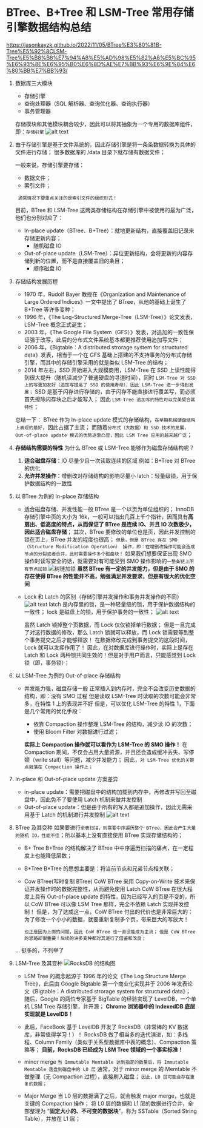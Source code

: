 # BTree、B+Tree 和 LSM-Tree 常用存储引擎数据结构总结

https://jasonkayzk.github.io/2022/11/05/BTree%E3%80%81B-Tree%E5%92%8CLSM-Tree%E5%B8%B8%E7%94%A8%E5%AD%98%E5%82%A8%E5%BC%95%E6%93%8E%E6%95%B0%E6%8D%AE%E7%BB%93%E6%9E%84%E6%80%BB%E7%BB%93/

1. 数据库三大模块

   - 存储引擎
   - 查询处理器（SQL 解析器、查询优化器、查询执行器）
   - 事务管理器

   存储模块和其他模块耦合较少，因此可以将其抽象为一个专用的数据库组件，即：`存储引擎`
   ![alt text](image-2.png)

2. 由于存储引擎是基于文件系统的，因此存储引擎是将一条条数据转换为具体的文件进行存储；
   很多数据库的 /data 目录下就存储有数据文件；

   一般来说，存储引擎要存储：

   - 数据文件；
   - 索引文件；

   ` 通常情况下要重点关注的是索引文件的组织形式！`

   目前，BTree 和 LSM-Tree 这两类存储结构在存储引擎中被使用的最为广泛，他们也分别对应了：

   - In-place update（BTree、B+Tree）：就地更新结构，直接覆盖旧记录来存储更新内容；
     - 随机磁盘 IO
   - Out-of-place update（LSM-Tree）：异位更新结构，会将更新的内容存储到新的位置，而不是直接覆盖旧的条目；
     - 顺序磁盘 IO

3. 存储结构发展历程

   - 1970 年，Rudolf Bayer 教授在《Organization and Maintenance of Large Ordered Indices》一文中提出了 BTree，从他的基础上诞生了 B+Tree 等许多变种；
   - 1996 年，《The Log-Structured Merge-Tree（LSM-Tree）》论文发表，LSM-Tree 概念正式诞生；
   - 2003 年，《The Google File System（GFS）》发表，对追加的一致性保证强于改写，此后的分布式文件系统基本都更推荐使用追加写文件；
   - 2006 年，《Bigtable：A distributed strorage system for structured data》发表，相当于一个在 GFS 基础上搭建的不支持事务的分布式存储引擎，而其中的存储引擎采用的就是类似 LSM-Tree 的结构；
   - 2014 年左右，SSD 开始进入大规模商用，LSM-Tree 在 SSD 上读性能得到很大提升（随机读减少了普通硬盘的寻道时间），同时 `LSM-Tree 对 SSD 上的写更加友好（追加写提高了 SSD 的使用寿命），因此 LSM-Tree 进一步得到发展；`
     SSD 是基于闪存进行存储的，由于闪存不能直接进行覆盖写，而必须首先擦除闪存块之后才能写入；
     因此 `LSM-Tree 追加写的特性可以完美契合其特性`；

   总结一下：
   BTree 作为 In-place update 模式的存储结构，`在早期机械硬盘结构上表现的最好`，因此占据了主流；
   而随着`分布式（大数据）和 SSD 技术的发展，Out-of-place update 模式的优势逐渐凸显，因此 LSM Tree 应用的越来越广泛`；

4. **存储结构需要的特性**
   为什么 BTree 或 LSM-Tree 能够作为磁盘存储结构呢？

   1. **适合磁盘存储**：IO 尽量少且一次读取连续的区域
      例如：B+Tree 对 BTree 的优化
   2. **允许并发操作**：增删改对存储结构的影响尽量小
      latch：轻量级锁，用于保护数据结构的一致性

5. 以 BTree 为例的 In-place 存储结构

   - 适合磁盘存储、并发性能一般
     BTree 是一个以页为单位组织的；
     InnoDB 存储引擎中页的大小为 16k，一般可以指出几百上千个指针，因而具有**高扇出、低高度的特点，从而保证了 BTree 是连续 IO、并且 IO 次数极少，因此适合磁盘存储**；
     其次，BTree 要修改的单位也是页，因此并发控制的锁在页上，BTree 并发的程度也很高；
     `但是，但是 BTree 存在 SMO（Structure Modification Operation） 操作，即：在增删改操作可能会造成节点的分裂或者合并，此时需要操作多个磁盘块！`
     如果我们想要保证出现 SMO 操作时读写安全的话，就需要对有可能受到 SMO 操作影响的`一整条链上所有节点加锁`
     ![树链加锁](image-3.png)
     **虽然 BTree 有一定的并发能力，但是由于 SMO 的存在使得 BTree 的性能并不高，勉强满足并发要求，但是有很大的优化空间**

   - Lock 和 Latch 的区别（存储引擎并发操作和事务并发操作的不同）
     ![alt text](image-4.png)
     latch 是内存里的锁，是一种轻量级的锁，用于保护数据结构的一致性；
     lock 是磁盘上的锁，用于保护事务的一致性；
     ![alt text](image-5.png)

     虽然 Latch 锁掉整个页数据，而 Lock 仅仅锁掉单行数据；
     但是一旦完成了对这行数据的修改，那么 Latch 锁就可以释放，而 Lock 锁需要等到整个事务提交之后才能够释放！
     在数据修改完成到事务提交的这段时间，Lock 就可以发挥作用了！
     因此，在对数据库进行操作时，实际上是存在 Latch 和 Lock 两种锁共同生效的！但是对于用户而言，只能感觉到 Lock 锁（即，事务锁）；

6. 以 LSM-Tree 为例的 Out-of-place 存储结构

   - 并发能力强，磁盘存储一般
     正常插入到内存时，完全不会改变历史数据的结构，即：没有 SMO 过程
     但是读取 LSM-Tree 时读取的次数可能会非常多，在特性 1 上的表现并不好
     但是，可以优化 LSM-Tree 的特性 1，下面是几个常用的优化手段：

     - 依靠 Compaction 操作整理 LSM-Tree 的结构，减少读 IO 的次数；
     - 使用 Bloom Filter 对数据进行过滤；

     **实际上 Compaction 操作就可以看作为 LSM-Tree 的 SMO 操作！**
     在 Compaction 期间，不仅会占用大量资源，并且还会造成缓冲丢失、写停顿（write stall）等问题，减少并发能力；
     因此，`对 LSM-Tree 优化的关键点就落在 Compaction 操作上；`

7. In-place 和 Out-of-place update 方案差异

   - in-place update：需要把磁盘中的结构加载到内存中，再修改并写回至磁盘中，因此免不了要使用 Latch 机制来做并发控制
   - Out-of-place update：但是由于所有的写入都是追加操作，因此无需采用基于 Latch 的机制进行并发控制
     ![alt text](image-6.png)

8. BTree 及其变种
   如果要进行`全表扫描，则需要中序遍历整个 BTree，因此会产生大量的随机 IO，性能不佳`；所以基本上没有直接使用 BTree 实现存储结构的；

   - B+ Tree
     B+Tree 的结构解决了 BTree 中中序遍历扫描的痛点，在一定程度上也能降低层数；
   - B\*Tree
     B\*Tree 的思想主要是：将当前节点和兄弟节点相关联；
   - Cow BTree(写时复制 BTree)
     CoW BTree 采用 Copy-on-Write 技术来保证并发操作时的数据完整性，从而避免使用 Latch
     CoW BTree 在很大程度上具有 Out-of-place update 的特性，因为已经写入的页是不变的，所以 CoW BTree 可以像 LSM Tree 那样，完全不依赖 Latch 实现并发控制！
     但是，为了达成这一点，CoW BTree 付出的代价也是非常巨大的：为了修改一个小小的数据，就要重新复制多个页，带来巨大的写放大！

     `也正是因为上面的问题，因此 CoW BTree 也一直没能成为主流；`
     `但是 CoW BTree 的思路却很重要！后续的许多变种都对其进行了借鉴和改良；`

   ...
   挺多的，不列举了

9. LSM-Tree 及其变种
   ![RocksDB 的结构图](image-7.png)

   - LSM Tree 的概念起源于 1996 年的论文《The Log Structure Merge Tree》，此后由 Google Bigtable 第一个商业化实现并于 2006 年发表论文《Bigtable：A distributed strorage system for structured data》；
     随后，Google 的两位专家基于 BigTable 的经验实现了 LevelDB，一个单机 LSM Tree 存储引擎，并开源；
     **Chrome 浏览器中的 IndexedDB 底层实现就是 LevelDB！**

   - 此后，FaceBook 基于 LevelDB 开发了 RocksDB（非常棒的 KV 数据库，非常值得学习！）！
     RocksDB 做了相当多的迭代演进，如：多线程、Column Family（类似于关系型数据库中表的概念）、Compaction 策略等；
     **目前，RocksDB 已经成为 LSM Tree 领域的一个事实标准！**

   - minor merge
     `当 Immutable Memtable 达到指定的数量后，将 Immutable Memtable 落盘到磁盘中的 L0 层`
     通常，对于 minor merge 的 Memtable 不做整理（无 Compaction 过程），直接刷入磁盘；
     `因此，L0 层可能会存在重复的数据；`

   - Major Merge
     当 L0 层的数据满了之后，就会触发 major merge，也就是关键的 Compaction 操作；
     将 L0 层的数据和 L1 层的数据进行合并，全部整理为 “**固定大小的、不可变的数据块**”，称为 SSTable（Sorted String Table），并放在 L1 层；
